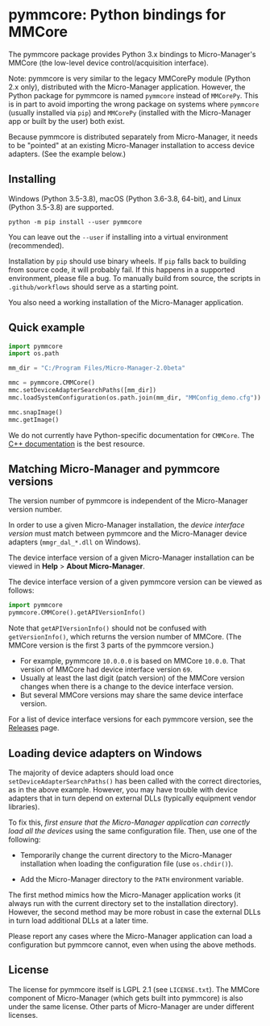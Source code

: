 pymmcore: Python bindings for MMCore
====================================

The pymmcore package provides Python 3.x bindings to Micro-Manager's MMCore
(the low-level device control/acquisition interface).

Note: pymmcore is very similar to the legacy MMCorePy module (Python 2.x only),
distributed with the Micro-Manager application. However, the Python package for
pymmcore is named `pymmcore` instead of `MMCorePy`. This is in part to avoid
importing the wrong package on systems where `pymmcore` (usually installed via
`pip`) and `MMCorePy` (installed with the Micro-Manager app or built by the
user) both exist.

Because pymmcore is distributed separately from Micro-Manager, it needs to be
"pointed" at an existing Micro-Manager installation to access device adapters.
(See the example below.)


Installing
----------

Windows (Python 3.5-3.8), macOS (Python 3.6-3.8, 64-bit), and Linux (Python
3.5-3.8) are supported.

```
python -m pip install --user pymmcore
```
You can leave out the `--user` if installing into a virtual environment
(recommended).

Installation by `pip` should use binary wheels. If `pip` falls back to building
from source code, it will probably fail. If this happens in a supported
environment, please file a bug. To manually build from source, the scripts in
`.github/workflows` should serve as a starting point.

You also need a working installation of the Micro-Manager application.


Quick example
-------------

```python
import pymmcore
import os.path

mm_dir = "C:/Program Files/Micro-Manager-2.0beta"

mmc = pymmcore.CMMCore()
mmc.setDeviceAdapterSearchPaths([mm_dir])
mmc.loadSystemConfiguration(os.path.join(mm_dir, "MMConfig_demo.cfg"))

mmc.snapImage()
mmc.getImage()
```

We do not currently have Python-specific documentation for `CMMCore`. The [C++
documentation](https://valelab4.ucsf.edu/~MM/doc/MMCore/html/class_c_m_m_core.html)
is the best resource.


Matching Micro-Manager and pymmcore versions
--------------------------------------------

The version number of pymmcore is independent of the Micro-Manager version
number.

In order to use a given Micro-Manager installation, the _device interface
version_ must match between pymmcore and the Micro-Manager device adapters
(`mmgr_dal_*.dll` on Windows).

The device interface version of a given Micro-Manager installation can be
viewed in **Help** > **About Micro-Manager**.

The device interface version of a given pymmcore version can be viewed as
follows:
```python
import pymmcore
pymmcore.CMMCore().getAPIVersionInfo()
```

Note that `getAPIVersionInfo()` should not be confused with `getVersionInfo()`,
which returns the version number of MMCore. (The MMCore version is the first 3
parts of the pymmcore version.)

- For example, pymmcore `10.0.0.0` is based on MMCore `10.0.0`. That version of
  MMCore had device interface version `69`.
- Usually at least the last digit (patch version) of the MMCore version changes
  when there is a change to the device interface version.
- But several MMCore versions may share the same device interface version.

For a list of device interface versions for each pymmcore version, see the
[Releases](https://github.com/micro-manager/pymmcore/releases) page.


Loading device adapters on Windows
----------------------------------

The majority of device adapters should load once
`setDeviceAdapterSearchPaths()` has been called with the correct directories,
as in the above example. However, you may have trouble with device adapters
that in turn depend on external DLLs (typically equipment vendor libraries).

To fix this, _first ensure that the Micro-Manager application can correctly
load all the devices_ using the same configuration file. Then, use one of the
following:

- Temporarily change the current directory to the Micro-Manager installation
  when loading the configuration file (use `os.chdir()`).

- Add the Micro-Manager directory to the `PATH` environment variable.

The first method mimics how the Micro-Manager application works (it always run
with the current directory set to the installation directory). However, the
second method may be more robust in case the external DLLs in turn load
additional DLLs at a later time.

Please report any cases where the Micro-Manager application can load a
configuration but pymmcore cannot, even when using the above methods.


License
-------

The license for pymmcore itself is LGPL 2.1 (see `LICENSE.txt`). The MMCore
component of Micro-Manager (which gets built into pymmcore) is also under the
same license. Other parts of Micro-Manager are under different licenses.

